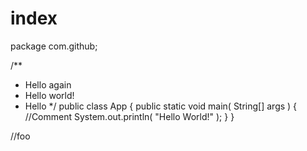 # index 
package com.github;

/**
 * Hello again
 * Hello world!
 * Hello
 */
public class App 
{
    public static void main( String[] args )
    {
    	//Comment
        System.out.println( "Hello World!" );
    }
}

//foo

